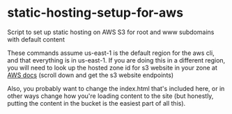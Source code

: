 # static-hosting-setup-for-aws
Script to set up static hosting on AWS S3 for root and www subdomains with default content

These commands assume us-east-1 is the default region for the aws cli, and that everything is in us-east-1. If you are doing this in a different region, you will need to look up the hosted zone id for s3 website in your zone at [AWS docs](http://docs.aws.amazon.com/general/latest/gr/rande.html#s3_region) (scroll down and get the s3 website endpoints)

Also, you probably want to change the index.html that's included here, or in other ways change how you're loading content to the site (but honestly, putting the content in the bucket is the easiest part of all this).